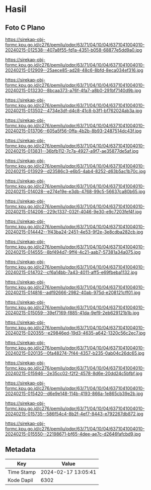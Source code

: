 # Hasil

## Foto C Plano

https://sirekap-obj-formc.kpu.go.id/c276/pemilu/pdpr/63/71/04/10/04/6371041004010-20240215-012538--407a8f55-fd1a-4351-b058-68877e5dd9a0.jpg

https://sirekap-obj-formc.kpu.go.id/c276/pemilu/pdpr/63/71/04/10/04/6371041004010-20240215-012909--25aece85-ad28-48c6-8bfd-8eca034ef316.jpg

https://sirekap-obj-formc.kpu.go.id/c276/pemilu/pdpr/63/71/04/10/04/6371041004010-20240215-013230--8bcaa373-a76f-4fa7-a8b0-291bf7140d9b.jpg

https://sirekap-obj-formc.kpu.go.id/c276/pemilu/pdpr/63/71/04/10/04/6371041004010-20240215-013502--4734e3df-d4c8-41c8-b3f1-bf762024ab3a.jpg

https://sirekap-obj-formc.kpu.go.id/c276/pemilu/pdpr/63/71/04/10/04/6371041004010-20240215-013706--605a5f56-0ffa-4b2b-8b93-2487514dc43f.jpg

https://sirekap-obj-formc.kpu.go.id/c276/pemilu/pdpr/63/71/04/10/04/6371041004010-20240215-013831--36bfb112-7c7a-4927-a9f7-ae35877de5af.jpg

https://sirekap-obj-formc.kpu.go.id/c276/pemilu/pdpr/63/71/04/10/04/6371041004010-20240215-013929--d23586c3-e6b5-4ab4-8252-d63b5ac1b70c.jpg

https://sirekap-obj-formc.kpu.go.id/c276/pemilu/pdpr/63/71/04/10/04/6371041004010-20240215-014028--e274e19e-e3db-4768-99c5-56637ca80b65.jpg

https://sirekap-obj-formc.kpu.go.id/c276/pemilu/pdpr/63/71/04/10/04/6371041004010-20240215-014206--229c1337-032f-4046-9e30-e9c7203fef4f.jpg

https://sirekap-obj-formc.kpu.go.id/c276/pemilu/pdpr/63/71/04/10/04/6371041004010-20240215-014442--1f43ba24-2451-4e53-9f2e-3e8cdba282cb.jpg

https://sirekap-obj-formc.kpu.go.id/c276/pemilu/pdpr/63/71/04/10/04/6371041004010-20240215-014555--8bf494d7-9ff4-4c21-aab7-57381a34a075.jpg

https://sirekap-obj-formc.kpu.go.id/c276/pemilu/pdpr/63/71/04/10/04/6371041004010-20240215-014702--cf6a14bb-7a43-4011-aff5-e69fbeba1132.jpg

https://sirekap-obj-formc.kpu.go.id/c276/pemilu/pdpr/63/71/04/10/04/6371041004010-20240215-014816--adf92666-2982-40ab-975d-e208121cff01.jpg

https://sirekap-obj-formc.kpu.go.id/c276/pemilu/pdpr/63/71/04/10/04/6371041004010-20240215-015059--39ef7169-f885-41da-9ef9-2eb629121b1b.jpg

https://sirekap-obj-formc.kpu.go.id/c276/pemilu/pdpr/63/71/04/10/04/6371041004010-20240215-020355--e29846ed-19d3-4635-a642-1320c56c2ec7.jpg

https://sirekap-obj-formc.kpu.go.id/c276/pemilu/pdpr/63/71/04/10/04/6371041004010-20240215-020135--0fa48274-7f44-4357-b235-0ab04c26dc65.jpg

https://sirekap-obj-formc.kpu.go.id/c276/pemilu/pdpr/63/71/04/10/04/6371041004010-20240215-015946--2e35cc02-f2f2-4578-8d6e-20dd24c5bfbf.jpg

https://sirekap-obj-formc.kpu.go.id/c276/pemilu/pdpr/63/71/04/10/04/6371041004010-20240215-015420--d6e9e148-114b-4193-866a-1e865cb39e2b.jpg

https://sirekap-obj-formc.kpu.go.id/c276/pemilu/pdpr/63/71/04/10/04/6371041004010-20240215-015735--586f54c4-8b2f-4ef7-8443-e792267db872.jpg

https://sirekap-obj-formc.kpu.go.id/c276/pemilu/pdpr/63/71/04/10/04/6371041004010-20240215-015550--22198671-bf65-4dee-ae7c-d2646fafcbd9.jpg


## Metadata

| Key        | Value               |
| ---------- | ------------------- |
| Time Stamp | 2024-02-17 13:05:41 |
| Kode Dapil | 6302                |




